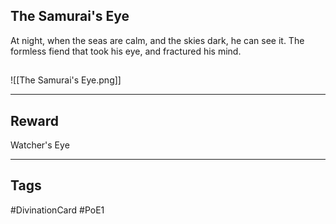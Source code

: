 ## The Samurai's Eye
At night, when the seas are calm, and the skies dark, he can see it. The formless fiend that took his eye, and fractured his mind.
## 
![[The Samurai's Eye.png]]

---
## Reward
Watcher's Eye

---
## Tags
#DivinationCard
#PoE1